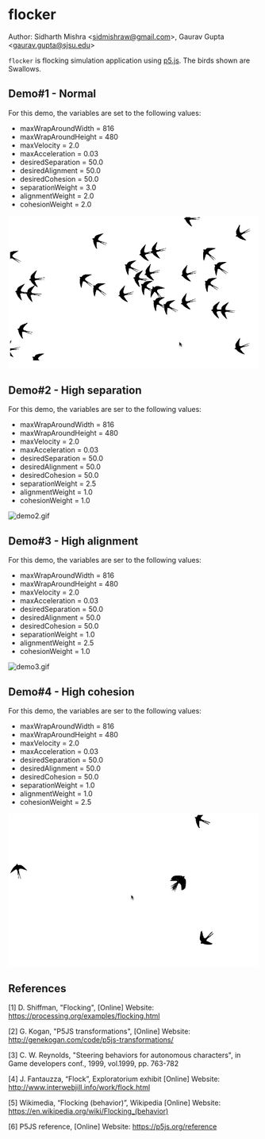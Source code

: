 # flocker

Author: Sidharth Mishra &lt;sidmishraw@gmail.com&gt;, Gaurav Gupta &lt;gaurav.gupta@sjsu.edu&gt;

`flocker` is flocking simulation application using [p5.js](https://p5js.org/). The birds shown are Swallows.

## Demo#1 - Normal

For this demo, the variables are set to the following values:

* maxWrapAroundWidth = 816
* maxWrapAroundHeight = 480
* maxVelocity = 2.0
* maxAcceleration = 0.03
* desiredSeparation = 50.0
* desiredAlignment = 50.0
* desiredCohesion = 50.0
* separationWeight = 3.0
* alignmentWeight = 2.0
* cohesionWeight = 2.0

![demo1.gif](./resources/demo1.gif)

## Demo#2 - High separation

For this demo, the variables are ser to the following values:

* maxWrapAroundWidth = 816
* maxWrapAroundHeight = 480
* maxVelocity = 2.0
* maxAcceleration = 0.03
* desiredSeparation = 50.0
* desiredAlignment = 50.0
* desiredCohesion = 50.0
* separationWeight = 2.5
* alignmentWeight = 1.0
* cohesionWeight = 1.0

![demo2.gif](./resources/demo2.gif)

## Demo#3 - High alignment

For this demo, the variables are ser to the following values:

* maxWrapAroundWidth = 816
* maxWrapAroundHeight = 480
* maxVelocity = 2.0
* maxAcceleration = 0.03
* desiredSeparation = 50.0
* desiredAlignment = 50.0
* desiredCohesion = 50.0
* separationWeight = 1.0
* alignmentWeight = 2.5
* cohesionWeight = 1.0

![demo3.gif](./resources/demo3.gif)

## Demo#4 - High cohesion

For this demo, the variables are ser to the following values:

* maxWrapAroundWidth = 816
* maxWrapAroundHeight = 480
* maxVelocity = 2.0
* maxAcceleration = 0.03
* desiredSeparation = 50.0
* desiredAlignment = 50.0
* desiredCohesion = 50.0
* separationWeight = 1.0
* alignmentWeight = 1.0
* cohesionWeight = 2.5

![demo4.gif](./resources/demo4.gif)

## References

[1] D. Shiffman, "Flocking", [Online] Website: https://processing.org/examples/flocking.html

[2] G. Kogan, "P5JS transformations", [Online] Website: http://genekogan.com/code/p5js-transformations/

[3] C. W. Reynolds, "Steering behaviors for autonomous characters", in Game developers conf., 1999, vol.1999, pp. 763-782

[4] J. Fantauzza, “Flock”, Exploratorium exhibit [Online] Website: http://www.interwebjill.info/work/flock.html

[5] Wikimedia, “Flocking (behavior)”, Wikipedia [Online] Website: https://en.wikipedia.org/wiki/Flocking_(behavior)

[6] P5JS reference, [Online] Website: https://p5js.org/reference
